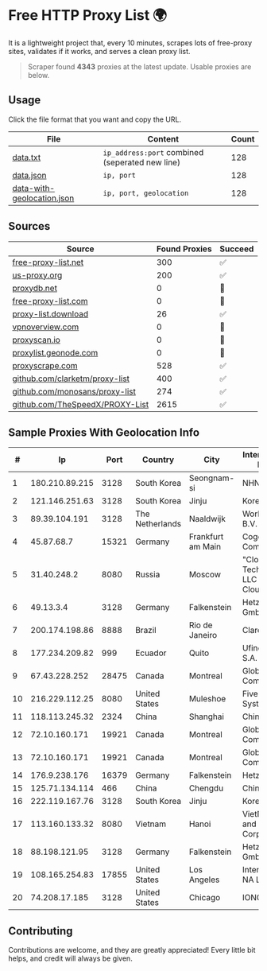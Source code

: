 
# Free HTTP Proxy List 🌍

It is a lightweight project that, every 10 minutes, scrapes lots of free-proxy sites, validates if it works, and serves a clean proxy list.


> Scraper found **4343** proxies at the latest update. Usable proxies are below.

## Usage

Click the file format that you want and copy the URL.


|File|Content|Count|
|----|-------|-----|
|[data.txt](https://raw.githubusercontent.com/themiralay/Proxy-List-World/master/data.txt)|`ip_address:port` combined (seperated new line)|128|
|[data.json](https://raw.githubusercontent.com/themiralay/Proxy-List-World/master/data.json)|`ip, port`|128|
|[data-with-geolocation.json](https://raw.githubusercontent.com/themiralay/Proxy-List-World/master/data-with-geolocation.json)|`ip, port, geolocation`|128|

## Sources

|Source|Found Proxies|Succeed|
|------|-------------|-------|
|[free-proxy-list.net](https://free-proxy-list.net)|300|✅|
|[us-proxy.org](https://www.us-proxy.org)|200|✅|
|[proxydb.net](http://proxydb.net)|0|🚫|
|[free-proxy-list.com](https://free-proxy-list.com/?page=&port=&type%5B%5D=http&type%5B%5D=https&up_time=0&search=Search)|0|🚫|
|[proxy-list.download](https://www.proxy-list.download/HTTP)|26|✅|
|[vpnoverview.com](https://vpnoverview.com/privacy/anonymous-browsing/free-proxy-servers)|0|🚫|
|[proxyscan.io](https://www.proxyscan.io)|0|🚫|
|[proxylist.geonode.com](https://proxylist.geonode.com/api/proxy-list?limit=300&page=1&sort_by=lastChecked&sort_type=desc&protocols=http,https)|0|🚫|
|[proxyscrape.com](https://api.proxyscrape.com/v2/?request=displayproxies&protocol=http&timeout=10000&country=all&ssl=all&anonymity=all)|528|✅|
|[github.com/clarketm/proxy-list](https://raw.githubusercontent.com/clarketm/proxy-list/master/proxy-list-raw.txt)|400|✅|
|[github.com/monosans/proxy-list](https://raw.githubusercontent.com/monosans/proxy-list/main/proxies/http.txt)|274|✅|
|[github.com/TheSpeedX/PROXY-List](https://raw.githubusercontent.com/TheSpeedX/PROXY-List/master/http.txt)|2615|✅|


## Sample Proxies With Geolocation Info

|#|Ip|Port|Country|City|Internet Service Provider|
|-|--|----|-------|----|-------------------------|
|1|180.210.89.215|3128|South Korea|Seongnam-si|NHNCLOUD|
|2|121.146.251.63|3128|South Korea|Jinju|Korea Telecom|
|3|89.39.104.191|3128|The Netherlands|Naaldwijk|WorldStream B.V.|
|4|45.87.68.7|15321|Germany|Frankfurt am Main|Cogent Communications|
|5|31.40.248.2|8080|Russia|Moscow|"Cloud Technologies" LLC trading as Cloud.ru|
|6|49.13.3.4|3128|Germany|Falkenstein|Hetzner Online GmbH|
|7|200.174.198.86|8888|Brazil|Rio de Janeiro|Claro S.A|
|8|177.234.209.82|999|Ecuador|Quito|Ufinet Panama S.A.|
|9|67.43.228.252|28475|Canada|Montreal|GloboTech Communications|
|10|216.229.112.25|8080|United States|Muleshoe|Five Area Systems, LLC|
|11|118.113.245.32|2324|China|Shanghai|Chinanet|
|12|72.10.160.171|19921|Canada|Montreal|GloboTech Communications|
|13|72.10.160.171|19921|Canada|Montreal|GloboTech Communications|
|14|176.9.238.176|16379|Germany|Falkenstein|Hetzner|
|15|125.71.134.114|466|China|Chengdu|Chinanet|
|16|222.119.167.76|3128|South Korea|Jinju|Korea Telecom|
|17|113.160.133.32|8080|Vietnam|Hanoi|VietNam Post and Telecom Corporation|
|18|88.198.121.95|3128|Germany|Falkenstein|Hetzner Online GmbH|
|19|108.165.254.83|17855|United States|Los Angeles|Internet Utilities NA LLC|
|20|74.208.17.185|3128|United States|Chicago|IONOS SE|



## Contributing

Contributions are welcome, and they are greatly appreciated! Every
little bit helps, and credit will always be given.

